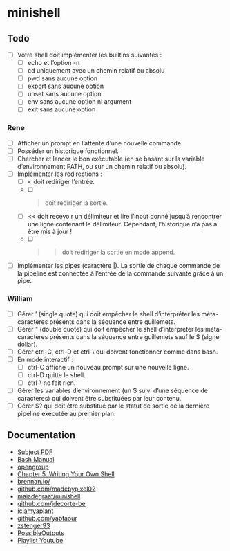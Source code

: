 # minishell

## Todo
- [ ] Votre shell doit implémenter les builtins suivantes :
    - [ ] echo et l’option -n
    - [ ] cd uniquement avec un chemin relatif ou absolu
    - [ ] pwd sans aucune option
    - [ ] export sans aucune option
    - [ ] unset sans aucune option
    - [ ] env sans aucune option ni argument
    - [ ] exit sans aucune option

### Rene
- [ ] Afficher un prompt en l’attente d’une nouvelle commande.
- [ ] Posséder un historique fonctionnel.
- [ ] Chercher et lancer le bon exécutable (en se basant sur la variable d’environnement PATH, ou sur un chemin relatif ou absolu).
- [ ] Implémenter les redirections :
    - [ ] < doit rediriger l’entrée.
    - [ ] > doit rediriger la sortie.
    - [ ] << doit recevoir un délimiteur et lire l’input donné jusqu’à rencontrer une ligne contenant le délimiteur. Cependant, l’historique n’a pas à être mis à jour !
    - [ ] >> doit rediriger la sortie en mode append.
- [ ] Implémenter les pipes (caractère |). La sortie de chaque commande de la pipeline est connectée à l’entrée de la commande suivante grâce à un pipe.

### William
- [ ] Gérer ’ (single quote) qui doit empêcher le shell d’interpréter les méta-caractères présents dans la séquence entre guillemets.
- [ ] Gérer " (double quote) qui doit empêcher le shell d’interpréter les méta-caractères présents dans la séquence entre guillemets sauf le $ (signe dollar).
- [ ] Gérer ctrl-C, ctrl-D et ctrl-\ qui doivent fonctionner comme dans bash.
- [ ] En mode interactif :
    - [ ] ctrl-C affiche un nouveau prompt sur une nouvelle ligne.
    - [ ] ctrl-D quitte le shell.
    - [ ] ctrl-\ ne fait rien.
- [ ] Gérer les variables d’environnement (un $ suivi d’une séquence de caractères) qui doivent être substituées par leur contenu.
- [ ] Gérer $? qui doit être substitué par le statut de sortie de la dernière pipeline exécutée au premier plan.

## Documentation
- [Subject PDF](https://cdn.intra.42.fr/pdf/pdf/93116/fr.subject.pdf)
- [Bash Manual](https://www.gnu.org/software/bash/manual/bash.html)
- [opengroup](https://pubs.opengroup.org/onlinepubs/009695399/utilities/xcu_chap02.html)
- [Chapter 5. Writing Your Own Shell](https://www.cs.purdue.edu/homes/grr/SystemsProgrammingBook/Book/Chapter5-WritingYourOwnShell.pdf)
- [brennan.io/](https://brennan.io/2015/01/16/write-a-shell-in-c/)
- [github.com/madebypixel02](https://github.com/madebypixel02/minishell/blob/main/README.md)
- [maiadegraaf/minishell](https://github.com/maiadegraaf/minishell)
- [github.com/jdecorte-be](https://github.com/jdecorte-be/42-minishell/blob/master/README.md)
- [iciamyaplant](https://github.com/iciamyplant/Minishell)
- [github.com/yabtaour](https://github.com/yabtaour/Minishell-42/blob/main/ReadMe.md)
- [zstenger93](https://github.com/zstenger93/minishell#initialize-everything-whats-needed-in-normal-mode)
- [PossibleOutputs](https://homepage.cs.cityu.edu.hk/jiakaixu2/project/minishell1.manual)
- [Playlist Youtube](https://www.youtube.com/watch?v=hMSByvFHOro&list=PLGU1kcPKHMKj5yA0RPb5AK4QAhexmQwrW)